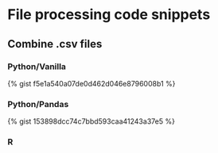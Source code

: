 # File processing code snippets
    
## Combine .csv files
      
### Python/Vanilla
{% gist f5e1a540a07de0d462d046e8796008b1 %}
    
### Python/Pandas
{% gist 153898dcc74c7bbd593caa41243a37e5 %}
    
### R
